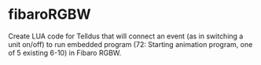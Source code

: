 # fibaroRGBW
Create LUA code for Telldus that will connect an event (as in switching a unit on/off) to run embedded program (72: Starting animation program, one of 5 existing 6-10) in Fibaro RGBW.

